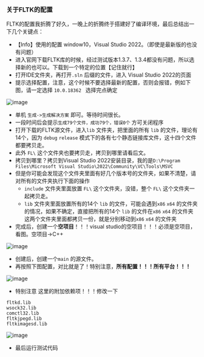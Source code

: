 ### 关于FLTK的配置

FLTK的配置我折腾了好久，一晚上的折腾终于搭建好了编译环境，最后总结出一下几个关键点：

- 【Info】使用的配置 window10，Visual Studio 2022。（即使是最新版的也没有问题）
- 进入官网下载FLTK库的时候，经过测试版本1.3.7、1.3.4都没有问题，所以选择新的也可以。下载到一个特定的位置【记住就行】
- 打开IDE文件夹，再打开`.sln` 后缀的文件，进入 Visual Studio 2022的页面
- 提示选择配置，注意，这个时候不要选择最新的配置，否则会报错，例如下图，请一定选择 `10.0.18362 ` 选择完点确定

![image](https://user-images.githubusercontent.com/84625273/154788138-b933f7f6-2a5e-4a69-8f08-c88dd09a0008.png)

- 单机 `生成->生成解决方案` 即可。等待时间很长。
- 一段时间后会提示`生成79个文件，成功79个，错误0个` 方可关闭程序
- 打开下载的FLTK源文件，进入`lib` 文件夹，把里面的所有 `lib` 的文件，理论有14个，因为 `debug` `release` 模式下的各有七个静态链接库文件，这十四个文件都要拷贝走。
- 此外 `FL\` 这个文件夹也要拷贝走，拷贝到哪里请看后文。
- 拷贝到哪里？拷贝到Visual Studio 2022安装目录，我的是`D:\Program Files\Microsoft Visual Studio\2022\Community\VC\Tools\MSVC`
- 但是你可能会发现这个文件夹里面有好几个版本号的文件夹，如果不清楚，请对所有的文件夹执行下面的操作
  - `include` 文件夹里面放置 `FL\` 这个文件夹，没错，整个 `FL\` 这个文件夹一起拷贝走。
  - `lib` 文件夹里面放置所有的14个 `lib` 的文件，可能会遇到`x86`  `x64` 的文件夹的情况，如果不确定，直接把所有的14个 `lib` 的文件在`x86`  `x64` 的文件夹这两个文件夹里面都拷贝一份，就是分别移动到`x86`  `x64` 的文件夹
- 完成后，创建一个**空项目**！！！visual studio的空项目！！！必须是空项目，看图。空项目->C++

![image](https://user-images.githubusercontent.com/84625273/154788149-72a0f28c-0df0-49fa-8de7-6e51fa763afd.png)

- 创建后，创建一个`main` 的源文件。
- 再按照下图配置，对比就是了！特别注意，**所有配置！！！所有平台！！！**

![image](https://user-images.githubusercontent.com/84625273/154788155-aa3375c0-d410-4338-9ef3-28eee865ec0a.png)

- 特别注意 这里的附加依赖项！！！修改一下

```
fltkd.lib
wsock32.lib
comctl32.lib
fltkjpegd.lib
fltkimagesd.lib
```

![image](https://user-images.githubusercontent.com/84625273/154788161-79b79c9e-e822-4181-8225-5c628c1733c5.png)

- 最后运行测试代码
